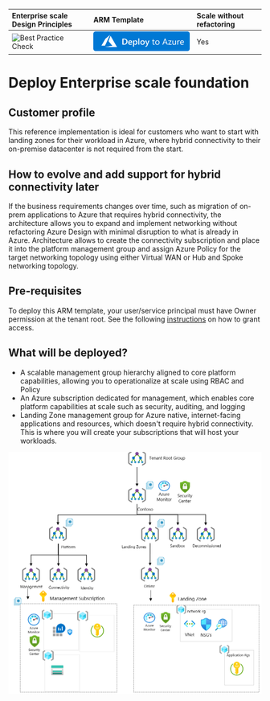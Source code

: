 | Enterprise scale Design Principles | ARM Template | Scale without refactoring |
|:-------------|:--------------|:--------------|
|![Best Practice Check](https://azurequickstartsservice.blob.core.windows.net/badges/subscription-deployments/create-rg-lock-role-assignment/BestPracticeResult.svg)|[![Deploy To Azure](https://raw.githubusercontent.com/Azure/azure-quickstart-templates/master/1-CONTRIBUTION-GUIDE/images/deploytoazure.svg?sanitize=true)](https://ms.portal.azure.com/?feature.customportal=false#create/Microsoft.Template/uri/https%3A%2F%2Fraw.githubusercontent.com%2Fkrnese%2Fns%2Fmaster%2Fsrc%2Fe2e.json) | Yes |

# Deploy Enterprise scale foundation

## Customer profile

This reference implementation is ideal for customers who want to start with landing zones for their workload in Azure, where hybrid connectivity to their on-premise datacenter is not required from the start.

## How to evolve and add support for hybrid connectivity later

If the business requirements changes over time, such as migration of on-prem applications to Azure that requires hybrid connectivity, the architecture allows you to expand and implement networking without refactoring Azure Design with minimal disruption to what is already in Azure. Architecture allows to create the connectivity subscription and place it into the platform management group and assign Azure Policy for the target networking topology using either Virtual WAN or Hub and Spoke networking topology.

## Pre-requisites

To deploy this ARM template, your user/service principal must have Owner permission at the tenant root.
See the following [instructions](https://docs.microsoft.com/en-us/azure/role-based-access-control/elevate-access-global-admin) on how to grant access.

## What will be deployed?

- A scalable management group hierarchy aligned to core platform capabilities, allowing you to operationalize at scale using RBAC and Policy
- An Azure subscription dedicated for management, which enables core platform capabilities at scale such as security, auditing, and logging
- Landing Zone management group for Azure native, internet-facing applications and resources, which doesn't require hybrid connectivity. This is where you will create your subscriptions that will host your workloads.

![Enterprise scale without connectivity](./media/es-without-networking.PNG)
